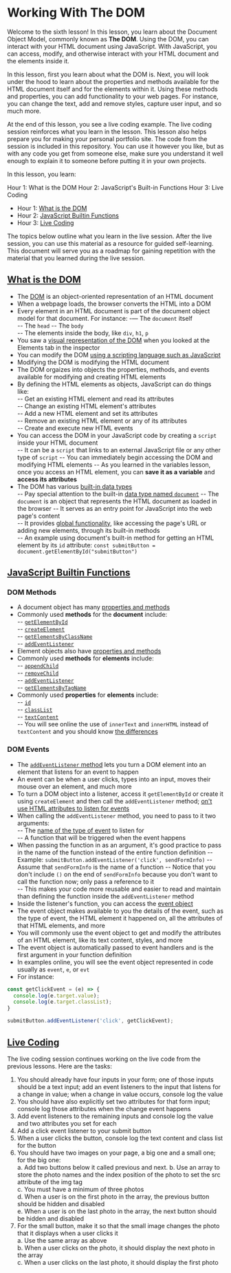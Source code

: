 # Working With The DOM

Welcome to the sixth lesson! In this lesson, you learn about the Document Object Model, commonly known as **The DOM**. Using the DOM, you can interact with your HTML document using JavaScript. With JavaScript, you can access, modify, and otherwise interact with your HTML document and the elements inside it.

In this lesson, first you learn about what the DOM is. Next, you will look under the hood to learn about the properties and methods available for the HTML document itself and for the elements within it. Using these methods and properties, you can add functionality to your web pages. For instance, you can change the text, add and remove styles, capture user input, and so much more.  

At the end of this lesson, you see a live coding example. The live coding session reinforces what you learn in the lesson. This lesson also helps prepare you for making your personal portfolio site. The code from the session is included in this repository. You can use it however you like, but as with any code you get from someone else, make sure you understand it well enough to explain it to someone before putting it in your own projects.  

In this lesson, you learn:  

Hour 1: What is the DOM
Hour 2: JavaScript's Built-in Functions
Hour 3: Live Coding 

- Hour 1: [What is the DOM](#what-is-the-dom)     
- Hour 2: [JavaScript Builtin Functions](#javascript-builtin-functions)   
- Hour 3: [Live Coding](#live-coding)  

The topics below outline what you learn in the live session. After the live session, you can use this material as a resource for guided self-learning. This document will serve you as a roadmap for gaining repetition with the material that you learned during the live session.   

## [What is the DOM](#what-is-the-dom)    

- The [DOM](https://www.w3schools.com/js/js_htmldom.asp) is an object-oriented representation of an HTML document 
- When a webpage loads, the browser converts the HTML into a DOM  
- Every element in an HTML document is part of the document object model for that document. For instance: 
    -— The `document` itself  
    -- The `head` 
    -- The `body`  
    -- The elements inside the body, like `div`, `h1`, `p`  
- You saw a [visual representation of the DOM](https://css-tricks.com/dom/) when you looked at the Elements tab in the inspector  
- You can modify the DOM [using a scripting language such as JavaScript](https://developer.mozilla.org/en-US/docs/Web/API/Document_Object_Model/Introduction#dom_and_javascript)  
- Modifying the DOM is modifying the HTML document  
- The DOM orgaizes into objects the properties, methods, and events available for modifying and creating HTML elements       
- By defining the HTML elements as objects, JavaScript can do things like:  
  -- Get an existing HTML element and read its attributes  
  -- Change an existing HTML element's attributes  
  -- Add a new HTML element and set its attributes   
  -- Remove an existing HTML element or any of its attributes  
  -- Create and execute new HTML events  
- You can access the DOM in your JavaScript code by creating a `script` inside your HTML document  
  -- It can be a `script` that links to an external JavaScript file or any other type of `script` 
  -- You can immediately begin accessing the DOM and modifying HTML elements
  -- As you learned in the variables lesson, once you access an HTML element, you can **save it as a variable** and **access its attributes**  
- The DOM has various [built-in data types](https://developer.mozilla.org/en-US/docs/Web/API/Document_Object_Model/Introduction#important_data_types)  
  -- Pay special attention to the built-in [data type named `document`](https://developer.mozilla.org/en-US/docs/Web/API/Document)
  -- The `document` is an object that represents the HTML document as loaded in the browser
  -- It serves as an entry point for JavaScript into the web page's content  
  -- It provides [global functionality](https://developer.mozilla.org/en-US/docs/Web/API/Document#properties), like accessing the page's URL or adding new elements, through its built-in methods   
  -- An example using document's built-in method for getting an HTML element by its `id` attribute: `const submitButton = document.getElementById("submitButton")`
 
## [JavaScript Builtin Functions](#javascript-builtin-functions)    

### DOM Methods  

- A document object has many [properties and methods](https://www.w3schools.com/jsref/dom_obj_document.asp)  
- Commonly used **methods** for the **document** include:  
  -- [`getElementById`](https://www.w3schools.com/jsref/met_document_getelementbyid.asp)  
  -- [`createElement`](https://www.w3schools.com/jsref/met_document_createelement.asp)  
  -- [`getElementsByClassName`](https://www.w3schools.com/jsref/met_document_getelementsbyclassname.asp)  
  -- [`addEventListener`](https://www.w3schools.com/jsref/met_document_addeventlistener.asp)  
- Element objects also have [properties and methods](https://www.w3schools.com/jsref/dom_obj_all.asp)   
- Commonly used **methods** for **elements** include:  
  -- [`appendChild`](https://www.w3schools.com/jsref/met_node_appendchild.asp)  
  -- [`removeChild`](w3schools.com/jsref/met_node_removechild.asp)  
  -- [`addEventListener`](https://www.w3schools.com/jsref/met_element_addeventlistener.asp)  
  -- [`getElementsByTagName`](https://www.w3schools.com/jsref/met_element_getelementsbytagname.asp)  
- Commonly used **properties** for **elements** include:  
 -- [`id`](https://www.w3schools.com/jsref/prop_html_id.asp)  
 -- [`classList`](https://www.w3schools.com/jsref/prop_element_classlist.asp)  
 -- [`textContent`](https://www.w3schools.com/jsref/prop_node_textcontent.asp)  
 -- You will see online the use of `innerText` and `innerHTML` instead of `textContent` and you should know [the differences](https://developer.mozilla.org/en-US/docs/Web/API/Node/textContent)  

### DOM Events  

- The [`addEventListener` method](https://www.w3schools.com/js/js_htmldom_eventlistener.asp) lets you turn a DOM element into an element that listens for an event to happen  
- An event can be when a user clicks, types into an input, moves their mouse over an element, and much more    
- To turn a DOM object into a listener, access it `getElementById` or create it using `createElement` and then call the `addEventListener` method; [on't use HTML attributes to listen for events](https://developer.mozilla.org/en-US/docs/Learn/JavaScript/Building_blocks/Events#what_mechanism_should_i_use)     
- When calling the `addEventListener` method, you need to pass to it two arguments:  
    -- The [name of the type of event](https://www.w3schools.com/jsref/dom_obj_event.asp) to listen for  
    -- A function that will be triggered when the event happens  
- When passing the function in as an argument, it's good practice to pass in the name of the function instead of the entire function definition
  -- Example: `submitButton.addEventListener('click', sendFormInfo)` 
  -- Assume that `sendFormInfo` is the name of a function 
  -- Notice that you don't include `()` on the end of `sendFormInfo` because you don't want to call the function now; only pass a reference to it  
  -- This makes your code more reusable and easier to read and maintain than defining the function inside the `addEventListener` method  
- Inside the listener's function, you can access the [event object](https://developer.mozilla.org/en-US/docs/Learn/JavaScript/Building_blocks/Events#event_objects)   
- The event object makes available to you the details of the event, such as the type of event, the HTML element it happened on, all the attributes of that HTML elements, and more  
- You will commonly use the event object to get and modify the attributes of an HTML element, like its text content, styles, and more  
- The event object is automatically passed to event handlers and is the first argument in your function definition  
- In examples online, you will see the event object represented in code usually as `event`, `e`, or `evt`  
- For instance:  

```javascript
const getClickEvent = (e) => {
  console.log(e.target.value);
  console.log(e.target.classList);
}

submitButton.addEventListener('click', getClickEvent);
```

## [Live Coding](#live-coding)   

The live coding session continues working on the live code from the previous lessons. Here are the tasks:

1.  You should already have four inputs in your form; one of those inputs should be a text input; add an event listeners to the input that listens for a change in value; when a change in value occurs, console log the value  
2. You should have also explicitly set two attributes for that form input; console log those attributes when the change event happens    
3. Add event listeners to the remaining inputs and console log the value and two attributes you set for each  
4. Add a click event listener to your submit button  
5. When a user clicks the button, console log the text content and class list for the button  
6. You should have two images on your page, a big one and a small one; for the big one:  
    a. Add two buttons below it called previous and next. 
    b. Use an array to store the photo names and the index position of the photo to set the src attribute of the img tag  
    c. You must have a minimum of three photos   
    d. When a user is on the first photo in the array, the previous button should be hidden and disabled  
    e. When a user is on the last photo in the array, the next button should be hidden and disabled  
7. For the small button, make it so that the small image changes the photo that it displays when a user clicks it  
    a. Use the same array as above  
    b. When a user clicks on the photo, it should display the next photo in the array  
    c. When a user clicks on the last photo, it should display the first photo   

